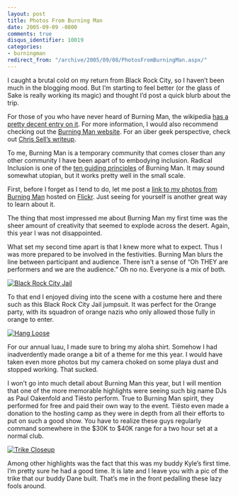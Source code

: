 ```yaml
---
layout: post
title: Photos From Burning Man
date: 2005-09-09 -0800
comments: true
disqus_identifier: 10019
categories:
- burningman
redirect_from: "/archive/2005/09/08/PhotosFromBurningMan.aspx/"
---
```


I caught a brutal cold on my return from Black Rock City, so I haven’t been much in the blogging mood. But I’m starting to feel better (or the glass of Sake is really working its magic) and thought I’d post a quick blurb about the trip.

For those of you who have never heard of Burning Man, the wikipedia [has a pretty decent entry on it](http://en.wikipedia.org/wiki/Burning_man). For more information, I would also recommend checking out the [Burning Man website](http://www.burningman.com/). For an über geek perspective, check out [Chris Sell’s
writeup](http://www.sellsbrothers.com/fun/burningman/).

To me, Burning Man is a temporary community that comes closer than any other community I have been apart of to embodying inclusion. Radical Inclusion is one of the [ten guiding principles](http://www.burningman.com/whatisburningman/about_burningman/principles.html) of Burning Man. It may sound somewhat utopian, but it works pretty well in the small scale.

First, before I forget as I tend to do, let me post a [link to my photos from Burning Man](http://www.flickr.com/photos/haacked/sets/903649/) hosted on [Flickr](http://www.flickr.com/photos/). Just seeing for
yourself is another great way to learn about it.

The thing that most impressed me about Burning Man my first time was the sheer amount of creativity that seemed to explode across the desert. Again, this year I was not disappointed.

What set my second time apart is that I knew more what to expect. Thus I was more prepared to be involved in the festivities. Burning Man blurs the line between participant and audience. There isn’t a sense of “Oh THEY are performers and we are the audience.” Oh no no. Everyone is a mix of both.

[![Black Rock City Jail](http://static.flickr.com/28/40954547_78303adb3b_m.jpg)](http://www.flickr.com/photos/haacked/40954547/ "Photo Sharing")

To that end I enjoyed diving into the scene with a costume here and there such as this Black Rock City Jail jumpsuit. It was perfect for the Orange party, with its squadron of orange nazis who only allowed those
fully in orange to enter.

[![Hang Loose](http://static.flickr.com/25/40955112_cf1121e9c7_m.jpg)](http://www.flickr.com/photos/haacked/40955112/ "Photo Sharing")

For our annual luau, I made sure to bring my aloha shirt. Somehow I had inadverdently made orange a bit of a theme for me this year. I would have taken even more photos but my camera choked on some playa dust and stopped working. That sucked.

I won’t go into much detail about Burning Man this year, but I will mention that one of the more memorable highlights were seeing such big name DJs as Paul Oakenfold and Tiësto perform. True to Burning Man spirit, they performed for free and paid their own way to the event. Tiësto even made a donation to the hosting camp as they were in depth from all their efforts to put on such a good show. You have to realize these guys regularly command somewhere in the $30K to $40K range for a
two hour set at a normal club.

[![Trike Closeup](http://static.flickr.com/26/40954084_cbf370a855_m.jpg)](http://www.flickr.com/photos/haacked/40954084/ "Photo Sharing")

Among other highlights was the fact that this was my buddy Kyle’s first time. I’m pretty sure he had a good time. It is late and I leave you with a pic of the trike that our buddy Dane built. That’s me in the front pedalling these lazy fools around.
